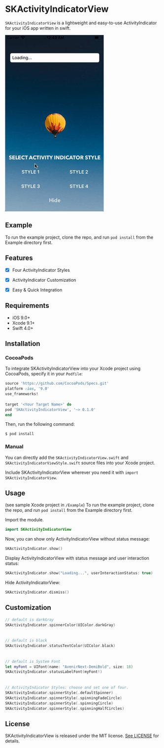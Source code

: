 # SKActivityIndicatorView

`SKActivityIndicatorView` is a lightweight and easy-to-use ActivityIndicator for your iOS app written in swift.

![SKActivityIndicatorView](ActivityIndicator.gif)

## Example

To run the example project, clone the repo, and run `pod install` from the Example directory first.

## Features

- [x] Four ActivityIndicator Styles
- [x] ActivityIndicator Customization
- [x] Easy & Quick Integration


## Requirements

- iOS 9.0+
- Xcode 9.1+
- Swift 4.0+


## Installation

### CocoaPods
To integrate SKActivityIndicatorView into your Xcode project using CocoaPods, specify it in your `Podfile`:
```ruby
source 'https://github.com/CocoaPods/Specs.git'
platform :ios, '9.0'
use_frameworks!

target '<Your Target Name>' do
pod 'SKActivityIndicatorView', '~> 0.1.0'
end
```

Then, run the following command:

```bash
$ pod install
```


### Manual
You can directly add the `SKActivityIndicatorView.swift` and `SKActivityIndicatorViewStyle.swift` source files into your Xcode project.

Include SKActivityIndicatorView wherever you need it with `import SKActivityIndicatorView`.



## Usage

(see sample Xcode project in `/Example`)
To run the example project, clone the repo, and run `pod install` from the Example directory first.

Import the module.
```swift
import SKActivityIndicatorView
```


Now, you can show only ActivityIndicatorView without status message:
```swift
SKActivityIndicator.show()
```


Display ActivityIndicatorView with status message and user interaction status:
```swift
SKActivityIndicator.show("Loading...", userInteractionStatus: true)
```


Hide ActivityIndicatorView:
```swift
SKActivityIndicator.dismiss()
```


## Customization
```swift
// default is darkGray
SKActivityIndicator.spinnerColor(UIColor.darkGray)


// default is black
SKActivityIndicator.statusTextColor(UIColor.black)


// default is System Font
let myFont = UIFont(name: "AvenirNext-DemiBold", size: 18)
SKActivityIndicator.statusLabelFont(myFont!)


// ActivityIndicator Styles: choose and set one of four.
SKActivityIndicator.spinnerStyle(.defaultSpinner)
SKActivityIndicator.spinnerStyle(.spinningFadeCircle)
SKActivityIndicator.spinnerStyle(.spinningCircle)
SKActivityIndicator.spinnerStyle(.spinningHalfCircles)
```


## License

SKActivityIndicatorView is released under the MIT license. [See LICENSE](https://github.com/SachK13/SKActivityIndicatorView/blob/master/LICENSE) for details.

